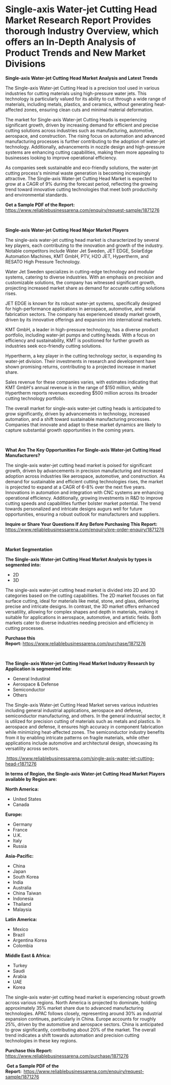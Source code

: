 <p><h1>Single-axis Water-jet Cutting Head Market Research Report Provides thorough Industry Overview, which offers an In-Depth Analysis of Product Trends and New Market Divisions</h1></p><p><strong>Single-axis Water-jet Cutting Head Market Analysis and Latest Trends</strong></p>
<p><p>The Single-axis Water-jet Cutting Head is a precision tool used in various industries for cutting materials using high-pressure water jets. This technology is particularly valued for its ability to cut through a wide range of materials, including metals, plastics, and ceramics, without generating heat-affected zones, ensuring clean cuts and minimal material deformation. </p><p>The market for Single-axis Water-jet Cutting Heads is experiencing significant growth, driven by increasing demand for efficient and precise cutting solutions across industries such as manufacturing, automotive, aerospace, and construction. The rising focus on automation and advanced manufacturing processes is further contributing to the adoption of water-jet technology. Additionally, advancements in nozzle design and high-pressure systems are enhancing cutting capabilities, making them more appealing to businesses looking to improve operational efficiency. </p><p>As companies seek sustainable and eco-friendly solutions, the water-jet cutting process's minimal waste generation is becoming increasingly attractive. The Single-axis Water-jet Cutting Head Market is expected to grow at a CAGR of 9% during the forecast period, reflecting the growing trend toward innovative cutting technologies that meet both productivity and environmental standards.</p></p>
<p><strong>Get a Sample PDF of the Report:&nbsp;</strong> <a href="https://www.reliablebusinessarena.com/enquiry/request-sample/1871276?utm_campaign=2930&utm_medium=2&utm_source=Github&utm_content=ia&utm_term=12042025&utm_id=single-axis-water-jet-cutting-head">https://www.reliablebusinessarena.com/enquiry/request-sample/1871276</a></p>
<p>&nbsp;</p>
<p><strong>Single-axis Water-jet Cutting Head Major Market Players</strong></p>
<p><p>The single-axis water-jet cutting head market is characterized by several key players, each contributing to the innovation and growth of the industry. Notable competitors include Water Jet Sweden, JET EDGE, SolarEdge Automation Machines, KMT GmbH, PTV, H2O JET, Hypertherm, and RESATO High Pressure Technology.</p><p>Water Jet Sweden specializes in cutting-edge technology and modular systems, catering to diverse industries. With an emphasis on precision and customizable solutions, the company has witnessed significant growth, projecting increased market share as demand for accurate cutting solutions rises.</p><p>JET EDGE is known for its robust water-jet systems, specifically designed for high-performance applications in aerospace, automotive, and metal fabrication sectors. The company has experienced steady market growth, driven by its innovative offerings and expansion into international markets.</p><p>KMT GmbH, a leader in high-pressure technology, has a diverse product portfolio, including water-jet pumps and cutting heads. With a focus on efficiency and sustainability, KMT is positioned for further growth as industries seek eco-friendly cutting solutions.</p><p>Hypertherm, a key player in the cutting technology sector, is expanding its water-jet division. Their investments in research and development have shown promising returns, contributing to a projected increase in market share.</p><p>Sales revenue for these companies varies, with estimates indicating that KMT GmbH's annual revenue is in the range of $150 million, while Hypertherm reports revenues exceeding $500 million across its broader cutting technology portfolio.</p><p>The overall market for single-axis water-jet cutting heads is anticipated to grow significantly, driven by advancements in technology, increased automation, and a shift toward sustainable manufacturing processes. Companies that innovate and adapt to these market dynamics are likely to capture substantial growth opportunities in the coming years.</p></p>
<p>&nbsp;</p>
<p><strong>What Are The Key Opportunities For Single-axis Water-jet Cutting Head Manufacturers?</strong></p>
<p><p>The single-axis water-jet cutting head market is poised for significant growth, driven by advancements in precision manufacturing and increased adoption across industries like aerospace, automotive, and construction. As demand for sustainable and efficient cutting technologies rises, the market is projected to expand at a CAGR of 6-8% over the next five years. Innovations in automation and integration with CNC systems are enhancing operational efficiency. Additionally, growing investments in R&D to improve cutting speeds and capabilities further bolster market potential. The trend towards personalized and intricate designs augurs well for future opportunities, ensuring a robust outlook for manufacturers and suppliers.</p></p>
<p><strong>Inquire or Share Your Questions If Any Before Purchasing This Report:</strong> <a href="https://www.reliablebusinessarena.com/enquiry/pre-order-enquiry/1871276?utm_campaign=2930&utm_medium=2&utm_source=Github&utm_content=ia&utm_term=12042025&utm_id=single-axis-water-jet-cutting-head">https://www.reliablebusinessarena.com/enquiry/pre-order-enquiry/1871276</a></p>
<p>&nbsp;</p>
<p><strong>Market Segmentation</strong></p>
<p><strong>The Single-axis Water-jet Cutting Head Market Analysis by types is segmented into:</strong></p>
<p><ul><li>2D</li><li>3D</li></ul></p>
<p><p>The single-axis water-jet cutting head market is divided into 2D and 3D categories based on the cutting capabilities. The 2D market focuses on flat surface cutting, ideal for materials like metal, stone, and glass, delivering precise and intricate designs. In contrast, the 3D market offers enhanced versatility, allowing for complex shapes and depth in materials, making it suitable for applications in aerospace, automotive, and artistic fields. Both markets cater to diverse industries needing precision and efficiency in cutting processes.</p></p>
<p><strong>Purchase this Report:&nbsp;</strong><a href="https://www.reliablebusinessarena.com/purchase/1871276?utm_campaign=2930&utm_medium=2&utm_source=Github&utm_content=ia&utm_term=12042025&utm_id=single-axis-water-jet-cutting-head">https://www.reliablebusinessarena.com/purchase/1871276</a></p>
<p>&nbsp;</p>
<p><strong>The Single-axis Water-jet Cutting Head Market Industry Research by Application is segmented into:</strong></p>
<p><ul><li>General Industiral</li><li>Aerospace & Defense</li><li>Semiconductor</li><li>Others</li></ul></p>
<p><p>The Single-axis Water-jet Cutting Head Market serves various industries including general industrial applications, aerospace and defense, semiconductor manufacturing, and others. In the general industrial sector, it is utilized for precision cutting of materials such as metals and plastics. In aerospace and defense, it ensures high accuracy in component fabrication while minimizing heat-affected zones. The semiconductor industry benefits from it by enabling intricate patterns on fragile materials, while other applications include automotive and architectural design, showcasing its versatility across sectors.</p></p>
<p><a href="https://www.reliablebusinessarena.com/single-axis-water-jet-cutting-head-r1871276?utm_campaign=2930&utm_medium=2&utm_source=Github&utm_content=ia&utm_term=12042025&utm_id=single-axis-water-jet-cutting-head">&nbsp;https://www.reliablebusinessarena.com/single-axis-water-jet-cutting-head-r1871276</a></p>
<p><strong>In terms of Region, the Single-axis Water-jet Cutting Head Market Players available by Region are:</strong></p>
<p>
    <p> <strong> North America: </strong>
        <ul>
            <li>United States</li>
            <li>Canada</li>
        </ul>
        </p> 
    <p> <strong> Europe: </strong>
        <ul>
            <li>Germany</li>
            <li>France</li>
            <li>U.K.</li>
            <li>Italy</li>
            <li>Russia</li>
        </ul>
        </p> 
    <p> <strong> Asia-Pacific: </strong>
        <ul>
            <li>China</li>
            <li>Japan</li>
            <li>South Korea</li>
            <li>India</li>
            <li>Australia</li>
            <li>China Taiwan</li>
            <li>Indonesia</li>
            <li>Thailand</li>
            <li>Malaysia</li>
        </ul>
        </p> 
    <p> <strong> Latin America: </strong>
        <ul>
            <li>Mexico</li>
            <li>Brazil</li>
            <li>Argentina Korea</li>
            <li>Colombia</li>
        </ul>
        </p> 
    <p> <strong> Middle East & Africa: </strong>
        <ul>
            <li>Turkey</li>
            <li>Saudi</li>
            <li>Arabia</li>
            <li>UAE</li>
            <li>Korea</li>
        </ul>
    </p>
    </p>
<p><p>The single-axis water-jet cutting head market is experiencing robust growth across various regions. North America is projected to dominate, holding approximately 35% market share due to advanced manufacturing technologies. APAC follows closely, representing around 30% as industrial expansion continues, particularly in China. Europe accounts for roughly 25%, driven by the automotive and aerospace sectors. China is anticipated to grow significantly, contributing about 20% of the market. The overall trend indicates a shift towards automation and precision cutting technologies in these key regions.</p></p>
<p><strong>Purchase this Report: </strong><a href="https://www.reliablebusinessarena.com/purchase/1871276?utm_campaign=2930&utm_medium=2&utm_source=Github&utm_content=ia&utm_term=12042025&utm_id=single-axis-water-jet-cutting-head">https://www.reliablebusinessarena.com/purchase/1871276</a></p>
<p>&nbsp;<strong>Get a Sample PDF of the Report:&nbsp;&nbsp;</strong><a href="https://www.reliablebusinessarena.com/enquiry/request-sample/1871276?utm_campaign=2930&utm_medium=2&utm_source=Github&utm_content=ia&utm_term=12042025&utm_id=single-axis-water-jet-cutting-head">https://www.reliablebusinessarena.com/enquiry/request-sample/1871276</a></p>
<p><strong></strong></p>
<p><p></p><p></p><p></p></p>
